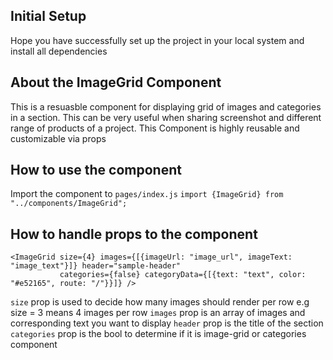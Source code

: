 ## Initial Setup

Hope you have successfully set up the project in your local system and install all dependencies

## About the ImageGrid Component

This is a resuasble component for displaying grid of images and categories in a section. This can be very useful when sharing screenshot and different range of products of a project. This Component is highly reusable and customizable via props

## How to use the component

Import the component to `pages/index.js`
`import {ImageGrid} from "../components/ImageGrid";`

## How to handle props to the component

```
<ImageGrid size={4} images={[{imageUrl: "image_url", imageText: "image_text"}]} header="sample-header"
           categories={false} categoryData={[{text: "text", color: "#e52165", route: "/"}}]} />
```

`size` prop is used to decide how many images should render per row e.g size = 3 means 4 images per row
`images` prop is an array of images and corresponding text you want to display
`header` prop is the title of the section
`categories` prop is the bool to determine if it is image-grid or categories component
